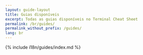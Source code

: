 ```yaml
---
layout: guide-layout
title: Guias disponíveis
excerpt: Todas as guias disponíveis no Terminal Cheat Sheet
permalink: /br/guides/
permalink_without_prefix: /guides/
lang: br
---
```


{% include i18n/guides/index.md %}